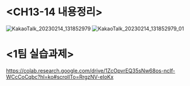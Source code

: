 <CH13-14 내용정리>
=====
![KakaoTalk_20230214_131852979](https://user-images.githubusercontent.com/101803521/218754827-f0e337ef-4916-4c3a-8828-e007219da0af.jpg)
![KakaoTalk_20230214_131852979_01](https://user-images.githubusercontent.com/101803521/218754880-d4f4f905-2593-43ee-96b9-f9c64a8060b3.jpg)

<1팀 실습과제>
=====
https://colab.research.google.com/drive/1ZcOpvrEQ35sNw68os-ncIf-WCcCoCqbc?hl=ko#scrollTo=RrgzNV-eIoKx
